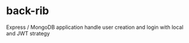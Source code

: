 # back-rib
Express / MongoDB application handle user creation and login with local and JWT strategy

